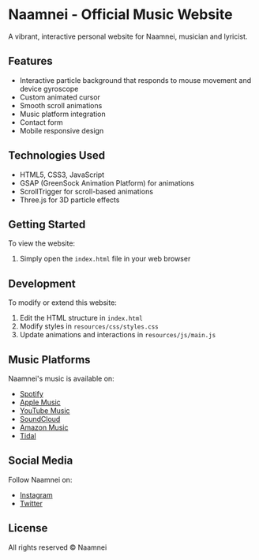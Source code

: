 # Naamnei - Official Music Website

A vibrant, interactive personal website for Naamnei, musician and lyricist.

## Features

- Interactive particle background that responds to mouse movement and device gyroscope
- Custom animated cursor
- Smooth scroll animations
- Music platform integration
- Contact form
- Mobile responsive design

## Technologies Used

- HTML5, CSS3, JavaScript
- GSAP (GreenSock Animation Platform) for animations
- ScrollTrigger for scroll-based animations
- Three.js for 3D particle effects

## Getting Started

To view the website:

1. Simply open the `index.html` file in your web browser

## Development

To modify or extend this website:

1. Edit the HTML structure in `index.html`
2. Modify styles in `resources/css/styles.css`
3. Update animations and interactions in `resources/js/main.js`

## Music Platforms

Naamnei's music is available on:

- [Spotify](https://open.spotify.com/artist/6BGXFOCNAAHKJesxr01OAI)
- [Apple Music](https://music.apple.com/in/artist/naamnei/1804119154)
- [YouTube Music](https://music.youtube.com/channel/UCwAZ8REdRW9hu2kubFYSsqw)
- [SoundCloud](https://soundcloud.com/naamnei-music)
- [Amazon Music](https://music.amazon.in/artists/B0F2B6LZDN/naamnei)
- [Tidal](https://tidal.com/browse/artist/55902018)

## Social Media

Follow Naamnei on:

- [Instagram](https://www.instagram.com/naamnei.original)
- [Twitter](https://x.com/NaamneiOriginal)

## License

All rights reserved © Naamnei
